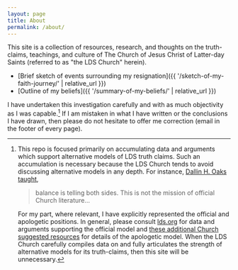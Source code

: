 ```yaml
---
layout: page
title: About
permalink: /about/
---
```


This site is a collection of resources, research, and thoughts on the truth-claims, teachings, and culture of The Church of Jesus Christ of Latter-day Saints (referred to as "the LDS Church" herein).

* [Brief sketch of events surrounding my resignation]({{ '/sketch-of-my-faith-journey/' | relative_url }})
* [Outline of my beliefs]({{ '/summary-of-my-beliefs/' | relative_url }})

I have undertaken this investigation carefully and with as much objectivity as I was capable.[^objectivity]  If I am mistaken in what I have written or the conclusions I have drawn, then please do not hesitate to offer me correction (email in the footer of every page).

[^objectivity]: This repo is focused primarily on accumulating data and arguments which support alternative models of LDS truth claims.  Such an accumulation is necessary because the LDS Church tends to avoid discussing alternative models in any depth.  For instance, [Dallin H. Oaks taught](http://www.scottwoodward.org/Talks/html/Oaks,%20Dallin%20H/OaksDH_ReadingChurchHistory.html),

    > balance is telling both sides.  This is not the mission of official Church literature...
    
    For my part, where relevant, I have explicitly represented the official and apologetic positions.  In general, please consult [lds.org](https://lds.org/) for data and arguments supporting the official model and [these additional Church suggested resources](https://www.lds.org/si/objective/doctrinal-mastery/gospel-sources?lang=eng) for details of the apologetic model.  When the LDS Church carefully compiles data on and fully articulates the strength of alternative models for its truth-claims, then this site will be unnecessary.

